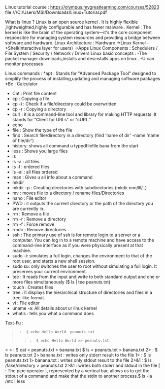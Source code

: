 Linux tutorial course : https://olympus.mygreatlearning.com/courses/52823 
file:///C:/Users/MSI/Downloads/Linux+Tutorial.pdf

What is linux ?
Linux is an open source  kernel . It is highly flexible ,lightweighted,highly configurable and has fewer malware .
Kernel : 
The kernel is like the brain of the operating system—it's the core component responsible for managing system resources and providing a bridge between software and hardware.
Linux Architecture : 
Hardware ->Linux Kernel ->Shell(Interacitve layer for users) ->Apps
Linux Components :
Schedulers / File System / Security / Network / Drivers
Linux basic concepts :
-The packet manager downloads,installs and desinstalls apps on linux .
-U can monitor processes

Linux commands :
 *apt     : Stands for "Advanced Package Tool" designed to simplify the process of installing,updating and managing software packages
 *Bc      : Calculator 
 * Cat    : Print file content
 * cp     : Copying a file
 * cp -i  : Check if a file/directory could be overwritten 
 * cp -r  : Copying a directory
 * curl   : it is a command-line tool and library for making HTTP requests. It stands for "Client for URLs" or "cURL."
 * echo
 * file   : Show the type of the file
 * find   : Search file/directory in a directory (find 'name of dir' -name 'name of file/dir')  
 * history: shows all command u typedfilefile bana from the start
 * less   : Shows you large files
 * ls
 * ls -a  : all files
 * ls -l  : ordered files
 * ls -al : all files ordered
 * man    : Gives u all info about a command 
 * mkdir
 * mkdir -p : Creating directories with subdirectories (mkdir nnn/lll/..)
 * mv     : moves file to a directory / rename files/Directories
 * nano   :   File editor
 * PWD    : it outputs the current directory or the path of the directory you are currently in.
 * rm     :   Remove a file
 * rm -r  : Remove a directory 
 * rm -f  :  Force remove
 * rmdir  : Remove directories
 * ssh    : The primary use of ssh is for remote login to a server or a computer. You can log in to a remote machine and have access to the command-line interface as     if you were physically present at that machine.
 * sudo -i: simulates a full login, changes the environment to that of the root user, and starts a new shell session.
 * sudo su: only switches the user to root without simulating a full login. It preserves your current environment.
 * tee    : It reads from the input and write to both standard output and one or more files simultaneously ($ ls | tee peanuts.txt)
 * touch  : Creates  files
 * tree   : It displays the hierarchical structure of directories and files in a tree-like format. 
 * vi     :  File editor
 * uname -a: All details about ur linux kernel
 * whatis : tells you what a command does
 
 
 Text-Fu :
 >      :  $ echo Hello World  peanuts.txt 
 >>     :  $ echo Hello World >> peanuts.txt 
 <  >   :  $ cat < peanuts.txt > banana.txt     $ ls < peanuts.txt > banana.txt
 2>     :  $ ls peanuts.txt 2> banana.txt : writes only stderr result to the file
 1>     :  $ ls peanuts.txt 1> banana.txt : writes only stdout result to the file
 2>&1   :  $ ls /fake/directory > peanuts.txt 2>&1 : wirtes both stderr and stdout in the file
 |      :  The pipe operator |, represented by a vertical bar, allows us to get the stdout of a command and make that the stdin to another process.$ ls -la /etc | less 
  
  
